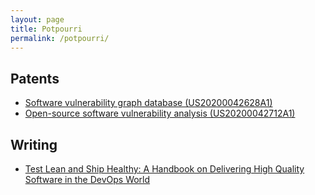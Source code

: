 ```yaml
---
layout: page
title: Potpourri
permalink: /potpourri/
---
```


## Patents

- [Software vulnerability graph database (US20200042628A1)](https://patents.google.com/patent/US20200042628A1/en)
- [Open-source software vulnerability analysis (US20200042712A1)](https://patents.google.com/patent/US20200042712A1/en)

## Writing

- [Test Lean and Ship Healthy: A Handbook on Delivering High Quality Software in the DevOps World](https://srcclr.github.io/oct-wave/)

